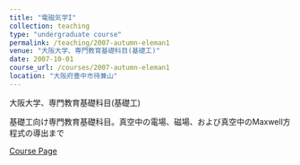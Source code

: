 ```yaml
---
title: "電磁気学I"
collection: teaching
type: "undergraduate course"
permalink: /teaching/2007-autumn-eleman1
venue: "大阪大学、専門教育基礎科目(基礎工)"
date: 2007-10-01
course_url: /courses/2007-autumn-eleman1
location: "大阪府豊中市待兼山"
---
```


大阪大学、専門教育基礎科目(基礎工)

基礎工向け専門教育基礎科目。真空中の電場、磁場、および真空中のMaxwell方程式の導出まで


<a href='https://stsykw.github.io/courses/2007-autumn-eleman1'>Course Page</a>
